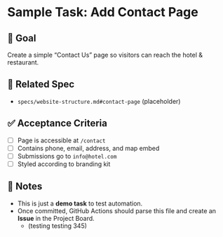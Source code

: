 # Sample Task: Add Contact Page

## 🎯 Goal
Create a simple “Contact Us” page so visitors can reach the hotel & restaurant.

## 📄 Related Spec
- `specs/website-structure.md#contact-page` (placeholder)

## ✅ Acceptance Criteria
- [ ] Page is accessible at `/contact`
- [ ] Contains phone, email, address, and map embed
- [ ] Submissions go to `info@hotel.com`
- [ ] Styled according to branding kit

## 📌 Notes
- This is just a **demo task** to test automation.
- Once committed, GitHub Actions should parse this file and create an **Issue** in the Project Board.
  - (testing testing 345)

